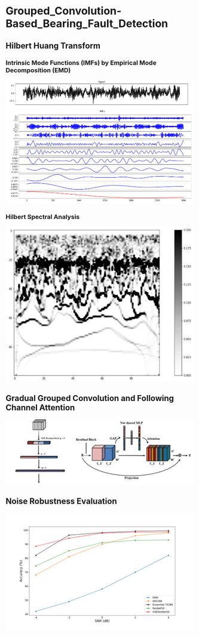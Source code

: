 # Grouped_Convolution-Based_Bearing_Fault_Detection

## Hilbert Huang Transform

### Intrinsic Mode Functions (IMFs) by Empirical Mode Decomposition (EMD)
![EMD](./image/empirical_mode_decomposition.PNG)

### Hilbert Spectral Analysis
![HSA](./image/hilbert_spectral_analysis.PNG)


## Gradual Grouped Convolution and Following Channel Attention

![Method](./image/gradual_grouped_convolution_ch_attention.PNG)


## Noise Robustness Evaluation

![Result](./image/noise_robustness_test.png)
